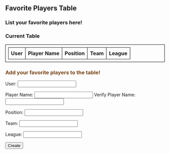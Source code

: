 ## Favorite Players Table
<meta charset="UTF-8">
<h3>List your favorite players here!</h3>
<h3>Current Table</h3>
<style>
    table, th, td, tr {
        border: 1px solid black;
        border-collapse: collapse;
        text-align: center;
        padding: 8px
    }
</style>    
<table>
  <thead>
  <tr>
    <th>User</th>
    <th>Player Name</th>
    <th>Position</th>
    <th>Team</th>
    <th>League</th>
  </tr>
  </thead>
  <tbody id="result">
    <!-- javascript generated data -->
  </tbody>
</table>

<h3 style="color:#784518;">Add your favorite players to the table!</h3>

<form action="javascript:create_player()">
    <p><label>
        User:
        <input type="text" name="user" id="user" required>
    </label></p>
    <p><label>
        Player Name:
        <input type="text" name="player" id="player" required>
        Verify Player Name:
        <input type="text" name="playerV" id="playerV" required>
    </label></p>
    <p><label>
        Position:
        <input type="text" name="position" id="position" required>
    </label></p>
    <p><label>
        Team:
        <input type="text" name="team" id="team" required>
    </label></p>
    <p>
    <p><label>
        League:
        <input type="text" name="league" id="league" required>
    </label></p>
    <p>
        <button>Create</button>
    </p>


<script>
  // prepare HTML result container for new output
  const resultContainer = document.getElementById("result");
  // prepare URL's to allow easy switch from deployment and localhost
  const url = "https://barn.nighthawkcodingsociety.com/api/players"
  const create_fetch = url + '/create';
  const read_fetch = url + '/';

  // Load users on page entry
  read_players();


  // Display User Table, data is fetched from Backend Database
  function read_players() {
    // prepare fetch options
    const read_options = {
      method: 'GET', // *GET, POST, PUT, DELETE, etc.
      mode: 'cors', // no-cors, *cors, same-origin
      cache: 'default', // *default, no-cache, reload, force-cache, only-if-cached
      credentials: 'omit', // include, *same-origin, omit
      headers: {
        'Content-Type': 'application/json'
      },
    };

    // fetch the data from API
    fetch(read_fetch, read_options)
      // response is a RESTful "promise" on any successful fetch
      .then(response => {
        // check for response errors
        if (response.status !== 200) {
            const errorMsg = 'Database read error: ' + response.status;
            console.log(errorMsg);
            const tr = document.createElement("tr");
            const td = document.createElement("td");
            td.innerHTML = errorMsg;
            tr.appendChild(td);
            resultContainer.appendChild(tr);
            return;
        }
        // valid response will have json data
        response.json().then(data => {
            console.log(data);
            for (let row in data) {
              console.log(data[row]);
              add_row(data[row]);
            }
        })
    })
    // catch fetch errors (ie ACCESS to server blocked)
    .catch(err => {
      console.error(err);
      const tr = document.createElement("tr");
      const td = document.createElement("td");
      td.innerHTML = err;
      tr.appendChild(td);
      resultContainer.appendChild(tr);
    });
  }

  function create_player(){
    //Validate Password (must be 6-20 characters in len)
    //verifyPassword("click");
    const body = {
        user: document.getElementById("user").value,
        player: document.getElementById("player").value,
        position: document.getElementById("position").value,
        team: document.getElementById("team").value,
        league: document.getElementById("league").value
    };
    const requestOptions = {
        method: 'POST',
        body: JSON.stringify(body),
        headers: {
            "content-type": "application/json",
            'Authorization': 'Bearer my-token',
        },
    };

    // URL for Create API
    // Fetch API call to the database to create a new user
    fetch(create_fetch, requestOptions)
      .then(response => {
        // trap error response from Web API
        if (response.status !== 200) {
          const errorMsg = 'Database create error: ' + response.status;
          console.log(errorMsg);
          const tr = document.createElement("tr");
          const td = document.createElement("td");
          td.innerHTML = errorMsg;
          tr.appendChild(td);
          resultContainer.appendChild(tr);
          return;
        }
        // response contains valid result
        response.json().then(data => {
            console.log(data);
            //add a table row for the new/created userid
            add_row(data);
        })
    })
  }

  function add_row(data) {
    const tr = document.createElement("tr");
    const user = document.createElement("td");
    const player = document.createElement("td");
    const position = document.createElement("td")
    const team = document.createElement("td");
    const league = document.createElement("td");
  

    // obtain data that is specific to the API
    user.innerHTML = data.user; 
    player.innerHTML = data.player; 
    position.innerHTML = data.position;
    team.innerHTML = data.team; 
    league.innerHTML = data.league; 

    // add HTML to container
    tr.appendChild(user);
    tr.appendChild(player);
    tr.appendChild(position);
    tr.appendChild(team);
    tr.appendChild(league);

    resultContainer.appendChild(tr);
  }

</script>
